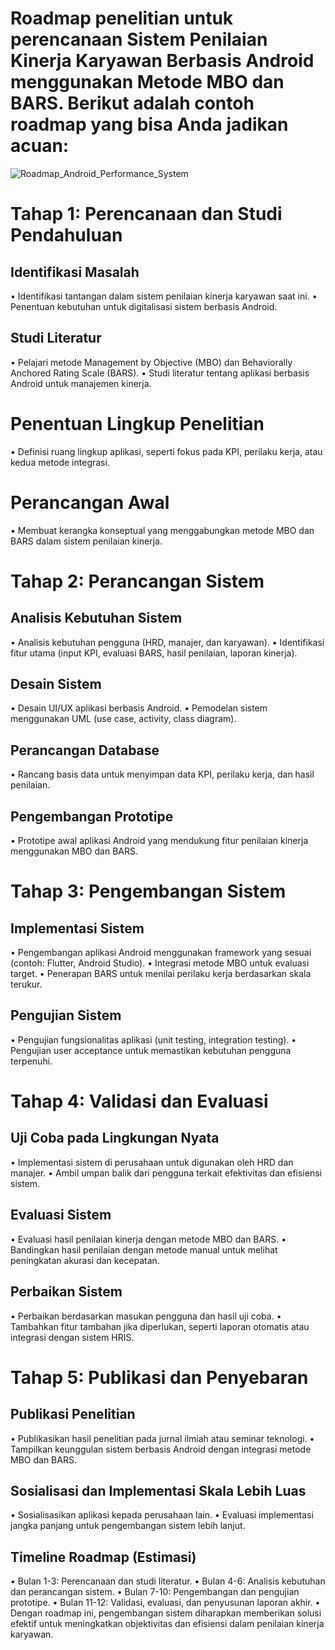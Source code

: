 # Roadmap penelitian untuk perencanaan Sistem Penilaian Kinerja Karyawan Berbasis Android menggunakan Metode MBO dan BARS. Berikut adalah contoh roadmap yang bisa Anda jadikan acuan:

![Roadmap_Android_Performance_System](https://github.com/user-attachments/assets/825b4515-9bf6-4f6d-839c-ed04d6f28bc5)

# Tahap 1: Perencanaan dan Studi Pendahuluan
## Identifikasi Masalah
•	Identifikasi tantangan dalam sistem penilaian kinerja karyawan saat ini.
•	Penentuan kebutuhan untuk digitalisasi sistem berbasis Android.
## Studi Literatur
• Pelajari metode Management by Objective (MBO) dan Behaviorally Anchored Rating Scale (BARS).
• Studi literatur tentang aplikasi berbasis Android untuk manajemen kinerja.
# Penentuan Lingkup Penelitian
• Definisi ruang lingkup aplikasi, seperti fokus pada KPI, perilaku kerja, atau kedua metode integrasi.
# Perancangan Awal
• Membuat kerangka konseptual yang menggabungkan metode MBO dan BARS dalam sistem penilaian kinerja.

# Tahap 2: Perancangan Sistem
## Analisis Kebutuhan Sistem
• Analisis kebutuhan pengguna (HRD, manajer, dan karyawan).
• Identifikasi fitur utama (input KPI, evaluasi BARS, hasil penilaian, laporan kinerja).
## Desain Sistem
• Desain UI/UX aplikasi berbasis Android.
• Pemodelan sistem menggunakan UML (use case, activity, class diagram).
## Perancangan Database
• Rancang basis data untuk menyimpan data KPI, perilaku kerja, dan hasil penilaian.
## Pengembangan Prototipe
• Prototipe awal aplikasi Android yang mendukung fitur penilaian kinerja menggunakan MBO dan BARS.

# Tahap 3: Pengembangan Sistem
## Implementasi Sistem
• Pengembangan aplikasi Android menggunakan framework yang sesuai (contoh: Flutter, Android Studio).
• Integrasi metode MBO untuk evaluasi target.
• Penerapan BARS untuk menilai perilaku kerja berdasarkan skala terukur.
## Pengujian Sistem
• Pengujian fungsionalitas aplikasi (unit testing, integration testing).
• Pengujian user acceptance untuk memastikan kebutuhan pengguna terpenuhi.

# Tahap 4: Validasi dan Evaluasi
## Uji Coba pada Lingkungan Nyata
• Implementasi sistem di perusahaan untuk digunakan oleh HRD dan manajer.
• Ambil umpan balik dari pengguna terkait efektivitas dan efisiensi sistem.
## Evaluasi Sistem
• Evaluasi hasil penilaian kinerja dengan metode MBO dan BARS.
• Bandingkan hasil penilaian dengan metode manual untuk melihat peningkatan akurasi dan kecepatan.
## Perbaikan Sistem
• Perbaikan berdasarkan masukan pengguna dan hasil uji coba.
• Tambahkan fitur tambahan jika diperlukan, seperti laporan otomatis atau integrasi dengan sistem HRIS.

# Tahap 5: Publikasi dan Penyebaran
## Publikasi Penelitian
• Publikasikan hasil penelitian pada jurnal ilmiah atau seminar teknologi.
• Tampilkan keunggulan sistem berbasis Android dengan integrasi metode MBO dan BARS.
## Sosialisasi dan Implementasi Skala Lebih Luas
• Sosialisasikan aplikasi kepada perusahaan lain.
• Evaluasi implementasi jangka panjang untuk pengembangan sistem lebih lanjut.
## Timeline Roadmap (Estimasi)
• Bulan 1-3: Perencanaan dan studi literatur.
• Bulan 4-6: Analisis kebutuhan dan perancangan sistem.
• Bulan 7-10: Pengembangan dan pengujian prototipe.
• Bulan 11-12: Validasi, evaluasi, dan penyusunan laporan akhir.
• Dengan roadmap ini, pengembangan sistem diharapkan memberikan solusi efektif untuk meningkatkan objektivitas dan efisiensi dalam penilaian kinerja karyawan.
